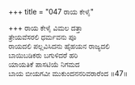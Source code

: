 +++
title = "047 ರಾಯ ಕೇಳೈ"

+++
ರಾಯ ಕೇಳೈ ವಿಮಲ ದತ್ತಾ  
ತ್ರೇಯವೆಸರಲಿ ಧರ್ಮವನು ಪೂ  
ರಾಯದಲಿ ಪಲ್ಲವಿಸಿದನು ಹೈಹಯನ ರಾಜ್ಯದಲಿ   
ಬಾಯಿಬಡಿಕರು ಬಗುಳಿದರೆ ಹರಿ  
ಯಾಯತಿಕೆ ಪಾಸಟಿಯೆ ನಿಗಮದ   
ಬಾಯ ಬೀಯಗವೀ ಮುಕುಂದನನರಿವರಾರೆಂದ    ॥47॥